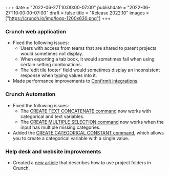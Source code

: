 +++
date = "2022-06-27T10:00:00-07:00"
publishdate = "2022-06-27T10:00:00-07:00"
draft = false
title = "Release 2022.10"
images = ["https://crunch.io/img/logo-1200x630.png"]
+++

### Crunch web application

- Fixed the following issues:
    - Users with access from teams that are shared to parent projects would sometimes not display.
    - When exporting a tab book, it would sometimes fail when using certain setting combinations.
    - The ‘edit tile footer’ field would sometimes display an inconsistent response when typing values into it.
- Made performance improvements to [Confirmit integrations](https://help.crunch.io/hc/en-us/sections/360013455732-Confirmit).

### Crunch Automation

- Fixed the following issues:
    - The [CREATE TEXT CONCATENATE command](https://help.crunch.io/hc/en-us/articles/6354863541133-CREATE-TEXT-CONCATENATE-command) now works with categorical and text variables.
    - The [CREATE MULTIPLE SELECTION command](https://help.crunch.io/hc/en-us/articles/360044079971-CREATE-MULTIPLE-SELECTION-command) now works when the input has multiple missing categories.
- Added the [CREATE CATEGORICAL CONSTANT command](https://help.crunch.io/hc/en-us/articles/7191307304461-CREATE-CATEGORICAL-CONSTANT-command), which allows you to create a categorical variable with a single value.

### Help desk and website improvements

- Created a [new article](https://help.crunch.io/hc/en-us/articles/6666901466509-Using-project-folders-in-Crunch) that describes how to use project folders in Crunch.
